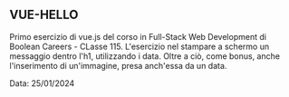 ## VUE-HELLO

Primo esercizio di vue.js del corso in Full-Stack Web Development di Boolean Careers - CLasse 115. L'esercizio nel stampare a schermo un messaggio dentro l'h1, utilizzando i data. Oltre a ciò, come bonus, anche l'inserimento di un'immagine, presa anch'essa da un data.

Data: 25/01/2024
